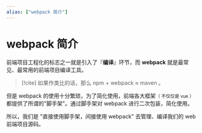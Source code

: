 ```yaml
---
alias: ["webpack 简介"]
---
```


# webpack 简介

前端项目工程化的标志之一就是引入了『**编译**』环节，而 **webpack** 就是最常见、最常用的前端项目编译工具。

> [!cite] 如果作类比的话，那么 npm + webpack ≈ maven 。

但是 webpack 的使用十分繁琐，为了简化使用，前端各大框架<small>（ 不仅仅是 vue ）</small>都提供了所谓的"脚手架"。通过脚手架对 webpack 进行二次包装，简化使用。

所以，我们是 "直接使用脚手架，间接使用 webpack" 去管理、编译我们的 web 前端项目源码。